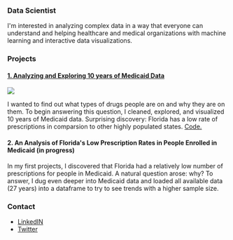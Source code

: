### Data Scientist

I'm interested in analyzing complex data in a way that everyone can understand and helping healthcare and medical organizations with machine learning and interactive data visualizations.

### Projects 

#### [1. Analyzing and Exploring 10 years of Medicaid Data](https://medium.com/@dmitriy.kavyazin/what-drugs-are-people-on-56ce31b40a4f) 

![](heatmap_gif_small.gif.gif)

I wanted to find out what types of drugs people are on and why they are on them. To begin answering this question, I cleaned, explored, and visualized 10 years of Medicaid data. Surprising discovery: Florida has a low rate of prescriptions in comparsion to other highly populated states. [Code.](https://github.com/DimaKav/Data_storytelling_project/blob/master/Exploring_All_Medicaid_Data.ipynb)

#### 2. An Analysis of Florida's Low Prescription Rates in People Enrolled in Medicaid (in progress)

In my first projects, I discovered that Florida had a relatively low number of prescriptions for people in Medicaid. A natural question arose: why? To answer, I dug even deeper into Medicaid data and loaded all available data (27 years) into a dataframe to try to see trends with a higher sample size.

### Contact

- [LinkedIN](https://www.linkedin.com/in/dkavyazin/)
- [Twitter](https://twitter.com/d_kav)
